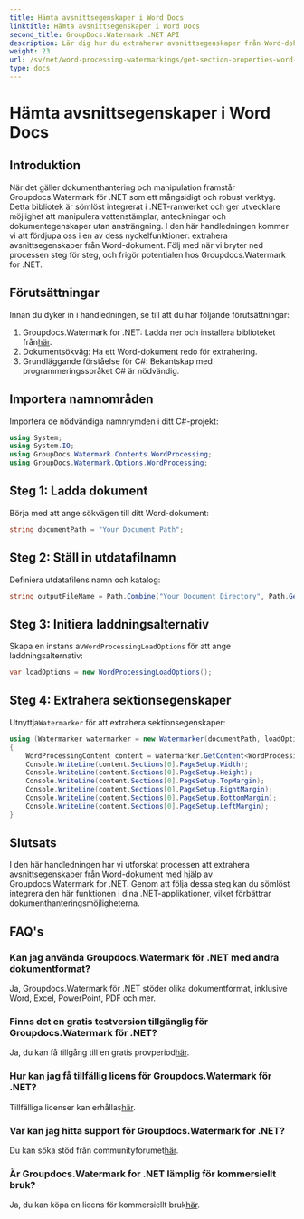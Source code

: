 ```yaml
---
title: Hämta avsnittsegenskaper i Word Docs
linktitle: Hämta avsnittsegenskaper i Word Docs
second_title: GroupDocs.Watermark .NET API
description: Lär dig hur du extraherar avsnittsegenskaper från Word-dokument med hjälp av Groupdocs Watermark for .NET. Förbättra dina dokumenthanteringsmöjligheter utan ansträngning.
weight: 23
url: /sv/net/word-processing-watermarkings/get-section-properties-word-docs/
type: docs
---
```

# Hämta avsnittsegenskaper i Word Docs

## Introduktion
När det gäller dokumenthantering och manipulation framstår Groupdocs.Watermark för .NET som ett mångsidigt och robust verktyg. Detta bibliotek är sömlöst integrerat i .NET-ramverket och ger utvecklare möjlighet att manipulera vattenstämplar, anteckningar och dokumentegenskaper utan ansträngning. I den här handledningen kommer vi att fördjupa oss i en av dess nyckelfunktioner: extrahera avsnittsegenskaper från Word-dokument. Följ med när vi bryter ned processen steg för steg, och frigör potentialen hos Groupdocs.Watermark for .NET.
## Förutsättningar
Innan du dyker in i handledningen, se till att du har följande förutsättningar:
1.  Groupdocs.Watermark for .NET: Ladda ner och installera biblioteket från[här](https://releases.groupdocs.com/Watermark/net/).
2. Dokumentsökväg: Ha ett Word-dokument redo för extrahering.
3. Grundläggande förståelse för C#: Bekantskap med programmeringsspråket C# är nödvändig.

## Importera namnområden
Importera de nödvändiga namnrymden i ditt C#-projekt:
```csharp
using System;
using System.IO;
using GroupDocs.Watermark.Contents.WordProcessing;
using GroupDocs.Watermark.Options.WordProcessing;
```
## Steg 1: Ladda dokument
Börja med att ange sökvägen till ditt Word-dokument:
```csharp
string documentPath = "Your Document Path";
```
## Steg 2: Ställ in utdatafilnamn
Definiera utdatafilens namn och katalog:
```csharp
string outputFileName = Path.Combine("Your Document Directory", Path.GetFileName(documentPath));
```
## Steg 3: Initiera laddningsalternativ
 Skapa en instans av`WordProcessingLoadOptions` för att ange laddningsalternativ:
```csharp
var loadOptions = new WordProcessingLoadOptions();
```
## Steg 4: Extrahera sektionsegenskaper
 Utnyttja`Watermarker` för att extrahera sektionsegenskaper:
```csharp
using (Watermarker watermarker = new Watermarker(documentPath, loadOptions))
{
    WordProcessingContent content = watermarker.GetContent<WordProcessingContent>();
    Console.WriteLine(content.Sections[0].PageSetup.Width);
    Console.WriteLine(content.Sections[0].PageSetup.Height);
    Console.WriteLine(content.Sections[0].PageSetup.TopMargin);
    Console.WriteLine(content.Sections[0].PageSetup.RightMargin);
    Console.WriteLine(content.Sections[0].PageSetup.BottomMargin);
    Console.WriteLine(content.Sections[0].PageSetup.LeftMargin);
}
```

## Slutsats
I den här handledningen har vi utforskat processen att extrahera avsnittsegenskaper från Word-dokument med hjälp av Groupdocs.Watermark for .NET. Genom att följa dessa steg kan du sömlöst integrera den här funktionen i dina .NET-applikationer, vilket förbättrar dokumenthanteringsmöjligheterna.
## FAQ's
### Kan jag använda Groupdocs.Watermark för .NET med andra dokumentformat?
Ja, Groupdocs.Watermark för .NET stöder olika dokumentformat, inklusive Word, Excel, PowerPoint, PDF och mer.
### Finns det en gratis testversion tillgänglig för Groupdocs.Watermark för .NET?
 Ja, du kan få tillgång till en gratis provperiod[här](https://releases.groupdocs.com/).
### Hur kan jag få tillfällig licens för Groupdocs.Watermark för .NET?
 Tillfälliga licenser kan erhållas[här](https://purchase.groupdocs.com/temporary-license/).
### Var kan jag hitta support för Groupdocs.Watermark for .NET?
 Du kan söka stöd från communityforumet[här](https://forum.groupdocs.com/c/watermark/19).
### Är Groupdocs.Watermark for .NET lämplig för kommersiellt bruk?
 Ja, du kan köpa en licens för kommersiellt bruk[här](https://purchase.groupdocs.com/buy).